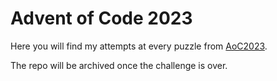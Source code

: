 # Advent of Code 2023
Here you will find my attempts at every puzzle from [AoC2023](https://adventofcode.com/2023/).

The repo will be archived once the challenge is over.
